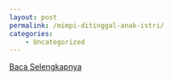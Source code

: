 ```yaml
---
layout: post
permalink: /mimpi-ditinggal-anak-istri/
categories:
    - Uncategorized
---
```


[Baca Selengkapnya](/10)